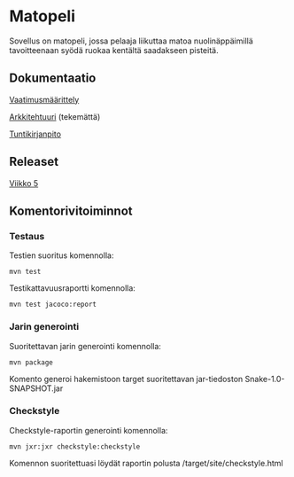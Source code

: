 # Matopeli

Sovellus on matopeli, jossa pelaaja liikuttaa matoa nuolinäppäimillä tavoitteenaan syödä ruokaa kentältä saadakseen pisteitä.

## Dokumentaatio

[Vaatimusmäärittely](https://github.com/hctarkia/ot-harjoitustyo/blob/master/dokumentaatio/vaatimusmaarittely.md)

[Arkkitehtuuri](https://github.com/hctarkia/ot-harjoitustyo/blob/master/dokumentaatio/arkkitehtuuri.md) (tekemättä)

[Tuntikirjanpito](https://github.com/hctarkia/ot-harjoitustyo/blob/master/dokumentaatio/tuntikirjanpito.md)

## Releaset

[Viikko 5](https://github.com/hctarkia/ot-harjoitustyo/releases/tag/viikko5)

## Komentorivitoiminnot

### Testaus

Testien suoritus komennolla:

```
mvn test
```

Testikattavuusraportti komennolla:

```
mvn test jacoco:report
```

### Jarin generointi

Suoritettavan jarin generointi komennolla:

```
mvn package
```

Komento generoi hakemistoon target suoritettavan jar-tiedoston Snake-1.0-SNAPSHOT.jar

### Checkstyle

Checkstyle-raportin generointi komennolla:

```
mvn jxr:jxr checkstyle:checkstyle
```

Komennon suoritettuasi löydät raportin polusta /target/site/checkstyle.html
